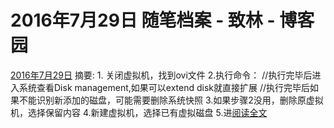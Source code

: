 
# 2016年7月29日 随笔档案 - 致林 - 博客园






[2016年7月29日](https://www.cnblogs.com/bincoding/archive/2016/07/29.html)
摘要: 1. 关闭虚拟机，找到ovi文件 2.执行命令： //执行完毕后进入系统查看Disk management,如果可以extend disk就直接扩展 //执行完毕后如果不能识别新添加的磁盘，可能需要删除系统快照 3.如果步骤2没用，删除原虚拟机，选择保留内容 4.新建虚拟机，选择已有虚拟磁盘 5.进[阅读全文](https://www.cnblogs.com/bincoding/p/5718746.html)

